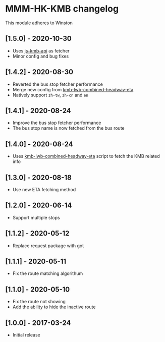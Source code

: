 # MMM-HK-KMB changelog
This module adheres to Winston

## [1.5.0] - 2020-10-30
* Uses [js-kmb-api](https://github.com/miklcct/js-kmb-api) as fetcher
* Minor config and bug fixes

## [1.4.2] - 2020-08-30
* Reverted the bus stop fetcher performance
* Merge new config from [kmb-lwb-combined-headway-eta](https://github.com/miklcct/kmb-lwb-combined-headway-eta)
* Natively support ```zh-tw```, ```zh-cn``` and ```en```

## [1.4.1] - 2020-08-24
* Improve the bus stop fetcher performance
* The bus stop name is now fetched from the bus route

## [1.4.0] - 2020-08-24
* Uses [kmb-lwb-combined-headway-eta](https://github.com/miklcct/kmb-lwb-combined-headway-eta) script to fetch the KMB related info

## [1.3.0] - 2020-08-18
* Use new ETA fetching method

## [1.2.0] - 2020-06-14
* Support multiple stops

## [1.1.2] - 2020-05-12
* Replace request package with got

## [1.1.1] - 2020-05-11
* Fix the route matching algorithum

## [1.1.0] - 2020-05-10
* Fix the route not showing
* Add the ability to hide the inactive route

## [1.0.0] - 2017-03-24 
* Initial release